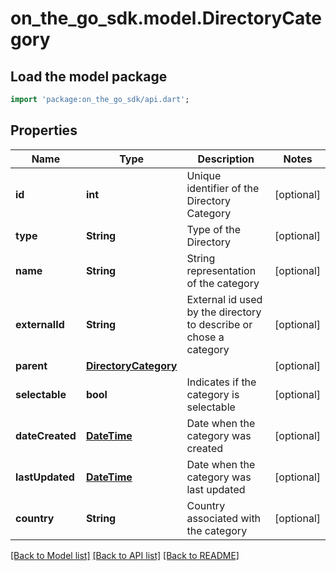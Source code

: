 # on_the_go_sdk.model.DirectoryCategory

## Load the model package
```dart
import 'package:on_the_go_sdk/api.dart';
```

## Properties
Name | Type | Description | Notes
------------ | ------------- | ------------- | -------------
**id** | **int** | Unique identifier of the Directory Category | [optional] 
**type** | **String** | Type of the Directory | [optional] 
**name** | **String** | String representation of the category | [optional] 
**externalId** | **String** | External id used by the directory to describe or chose a category | [optional] 
**parent** | [**DirectoryCategory**](DirectoryCategory.md) |  | [optional] 
**selectable** | **bool** | Indicates if the category is selectable | [optional] 
**dateCreated** | [**DateTime**](DateTime.md) | Date when the category was created | [optional] 
**lastUpdated** | [**DateTime**](DateTime.md) | Date when the category was last updated | [optional] 
**country** | **String** | Country associated with the category | [optional] 

[[Back to Model list]](../README.md#documentation-for-models) [[Back to API list]](../README.md#documentation-for-api-endpoints) [[Back to README]](../README.md)


